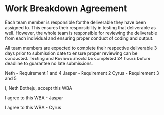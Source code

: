 # Work Breakdown Agreement

Each team member is responsible for the deliverable they have been assigned to. This ensures their responsibility in testing that deliverable as well.
However, the whole team is responsible for reviewing the deliverable from each individual and ensuring proper conduct of coding and output.

All team members are expected to complete their respective deliverable 3 days prior to submission date to ensure proper reviewing can be conducted. Testing and Reviews should be completed 24 hours 
before deadline to guarantee no late submissions.

Neth - Requirement 1 and 4
Jasper - Requirement 2
Cyrus - Requirement 3 and 5

I, Neth Botheju, accept this WBA

I agree to this WBA - Jaspar

I agree to this WBA - Cyrus